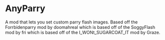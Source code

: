 # AnyParry
A mod that lets you set custom parry flash images. Based off the Forrbidenparry mod by doomahreal which is based off of the SoggyFlash mod by fri which is based off of the I_WONt_SUGARCOAT_IT mod by Graze.